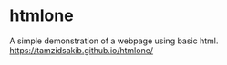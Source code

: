 # htmlone
A simple demonstration of a webpage using basic html. 
https://tamzidsakib.github.io/htmlone/


